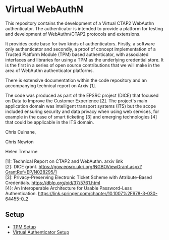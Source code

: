 # Virtual WebAuthN
This repository contains the development of a Virtual CTAP2 WebAuthn authenticator. The authenticator is intended to provide a platform for testing and development of WebAuthn/CTAP2 protocols and extensions.

It provides code base for two kinds of authenticators. Firstly, a software only authenticator and secondly, a proof of concept implementation of a Trusted Platform Module (TPM) based authenticator, with associated interfaces and libraries for using a TPM as the underlying credential store. It is the first in a series of open source contributions that we will make in the area of WebAuthn authenticator platforms.

There is extensive documentation within the code repository and an accompanying technical report on Arxiv [1].

The code was produced as part of the EPSRC project (DICE) that focused on Data to Improve the Customer Experience [2]. The project's main application domain was intelligent transport systems (ITS) but the scope included ensuring security and data privacy when using web services, for example in the case of smart ticketing [3] and emerging technologies [4] that could be applicable in the ITS domain.

Chris Culnane,

Chris Newton

Helen Treharne

[1]: Technical Report on CTAP2 and WebAuthn. arxiv link <br>
[2]: DICE grant. https://gow.epsrc.ukri.org/NGBOViewGrant.aspx?GrantRef=EP/N028295/1 <br>
[3]: Privacy-Preserving Electronic Ticket Scheme with Attribute-Based Credentials. https://dblp.org/pid/37/5761.html <br>
[4}: An Interoperable Architecture for Usable Password-Less Authentication. https://link.springer.com/chapter/10.1007%2F978-3-030-64455-0_2  <br>

## Setup
* [TPM Setup](./tpm/README.md)
* [Virtual Authenticator Setup](./SETUP.md)
